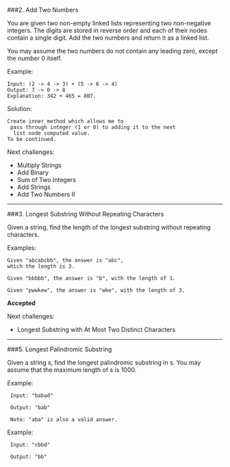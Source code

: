 ###2. Add Two Numbers

You are given two non-empty linked lists representing two non-negative integers. The digits are stored in reverse order and each of their nodes contain a single digit. Add the two numbers and return it as a linked list.

You may assume the two numbers do not contain any leading zero, except the number 0 itself.

Example:

    Input: (2 -> 4 -> 3) + (5 -> 6 -> 4)
    Output: 7 -> 0 -> 8
    Explanation: 342 + 465 = 807.
    
Solution:
    
    Create inner method which allows me to
     pass through integer (1 or 0) to adding it to the next
      list node computed value.
    To be continued.
    
Next challenges:
 - Multiply Strings
 - Add Binary
 - Sum of Two Integers
 - Add Strings
 - Add Two Numbers II
 
---
###3. Longest Substring Without Repeating Characters

Given a string, find the length of the longest substring without repeating characters.

Examples:

    Given "abcabcbb", the answer is "abc", 
    which the length is 3.
    
    Given "bbbbb", the answer is "b", with the length of 1.
    
    Given "pwwkew", the answer is "wke", with the length of 3.
    
**Accepted**

Next challenges: 
 - Longest Substring with At Most Two Distinct Characters
 
---
###5. Longest Palindromic Substring
 
 Given a string s, find the longest palindromic substring in s. You may assume that the maximum length of s is 1000.
 
 Example:
 
     Input: "babad"
     
     Output: "bab"
     
     Note: "aba" is also a valid answer.
  
 
 Example:
 
     Input: "cbbd"
     
     Output: "bb"